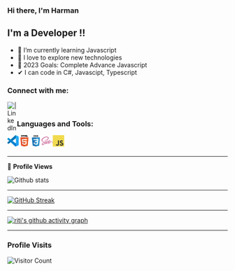 ### Hi there, I'm Harman

## I'm a  Developer !!

- 🌱 I’m currently learning Javascript
- 👯 I love to explore new technologies
- 🥅 2023 Goals: Complete Advance Javascript
- ✔  I can code in C#, Javascipt, Typescript

### Connect with me:
[<img align="left" alt= " | LinkedIn" width="22px" src="https://cdn.jsdelivr.net/npm/simple-icons@v3/icons/linkedin.svg" />][linkedin]

<br />

### Languages and Tools:

<img align="left" alt="Visual Studio Code" width="26px" src="https://raw.githubusercontent.com/github/explore/80688e429a7d4ef2fca1e82350fe8e3517d3494d/topics/visual-studio-code/visual-studio-code.png" />
<img align="left" alt="HTML5" width="26px" src="https://raw.githubusercontent.com/github/explore/80688e429a7d4ef2fca1e82350fe8e3517d3494d/topics/html/html.png" />
<img align="left" alt="CSS3" width="26px" src="https://raw.githubusercontent.com/github/explore/80688e429a7d4ef2fca1e82350fe8e3517d3494d/topics/css/css.png" />
<img align="left" alt="Sass" width="26px" src="https://raw.githubusercontent.com/github/explore/80688e429a7d4ef2fca1e82350fe8e3517d3494d/topics/sass/sass.png" />
<img align="left" alt="JavaScript" width="26px" src="https://raw.githubusercontent.com/github/explore/80688e429a7d4ef2fca1e82350fe8e3517d3494d/topics/javascript/javascript.png" />
<br />
<br />


---
🌱 **Profile Views**&nbsp;&nbsp;&nbsp;&nbsp;&nbsp;&nbsp;&nbsp;

 ![Github stats](https://github-readme-stats.vercel.app/api?username=Hkaur23)  
 
 
 <hr>
 
 
 [![GitHub Streak](https://streak-stats.demolab.com/?user=Hkaur23)](https://git.io/streak-stats)       
         

---
 

[![riti's github activity graph](https://activity-graph.herokuapp.com/graph?username=Hkaur23&theme=react-dark)](https://github.com/Hkaur23/github-readme-activity-graph)

  

---
  </code>
</p>

### Profile Visits
![Visitor Count](https://profile-counter.glitch.me/Hkaur23/count.svg)

[linkedin]: https://www.linkedin.com/in/harmanpreet-kaur-39414b161/

